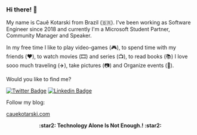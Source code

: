 ### Hi there! 👋

My name is Cauê Kotarski from Brazil (🇧🇷). I've been working as Software Engineer since 2018 and currently I'm a Microsoft Student Partner, Community Manager and Speaker.

In my free time I like to play video-games (:video_game:), to spend time with my friends (:heart:), to watch movies (🎞️) and series (📺), to read books (📚) I love sooo much traveling (:airplane:), take pictures (:camera:) and Organize events (🎉).

Would you like to find me?

[![Twitter Badge](https://img.shields.io/badge/-Twitter-1ca0f1?style=for-the-badge&labelColor=1ca0f1&logo=twitter&logoColor=white&link=https://twitter.com/dcaueb78)](https://twitter.com/dcaueb78)
[![Linkedin Badge](https://img.shields.io/badge/-LinkedIn-blue?style=for-the-badge&logo=Linkedin&logoColor=white&link=https://www.linkedin.com/in/cauekotarski/)](https://www.linkedin.com/in/cauekotarski/)


Follow my blog: 

[cauekotarski.com](https://cauekotarski.com/)

<p align="center" style="font-weight:bold">
:star2: <b>Technology Alone Is Not Enough.!</b> :star2:
</p>
